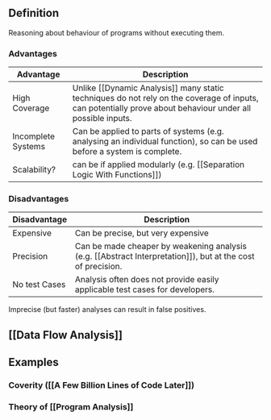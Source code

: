 ## Definition
Reasoning about behaviour of programs without executing them.
### Advantages
| Advantage | Description |
| ---- | ---- |
| High Coverage | Unlike [[Dynamic Analysis]] many static techniques do not rely on the coverage of inputs, can potentially prove about behaviour under all possible inputs. |
| Incomplete Systems | Can be applied to parts of systems (e.g. analysing an individual function), so can be used before a system is complete. |
| Scalability? | can be if applied modularly (e.g. [[Separation Logic With Functions]]) |
### Disadvantages
| Disadvantage | Description |
| ---- | ---- |
| Expensive | Can be precise, but very expensive |
| Precision | Can be made cheaper by weakening analysis (e.g. [[Abstract Interpretation]]), but at the cost of precision. |
| No test Cases | Analysis often does not provide easily applicable test cases for developers. |

Imprecise (but faster) analyses can result in false positives.
## [[Data Flow Analysis]]
## Examples
### Coverity ([[A Few Billion Lines of Code Later]])
### Theory of [[Program Analysis]]
